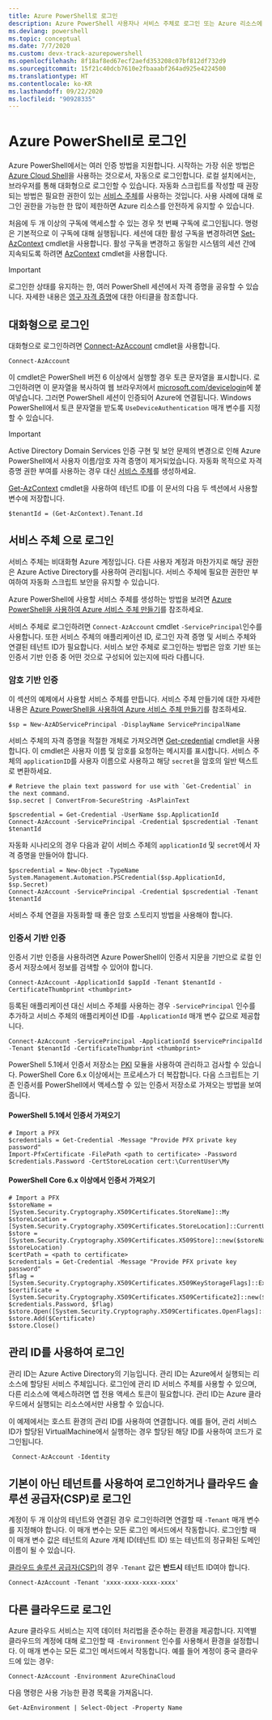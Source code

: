 ```yaml
---
title: Azure PowerShell로 로그인
description: Azure PowerShell 사용자나 서비스 주체로 로그인 또는 Azure 리소스에 대한 관리 ID로 로그인하는 방법.
ms.devlang: powershell
ms.topic: conceptual
ms.date: 7/7/2020
ms.custom: devx-track-azurepowershell
ms.openlocfilehash: 8f18af8ed67ecf2aefd353208c07bf812df732d9
ms.sourcegitcommit: 15f21c40dcb7610e2fbaaabf264ad925e4224500
ms.translationtype: HT
ms.contentlocale: ko-KR
ms.lasthandoff: 09/22/2020
ms.locfileid: "90928335"
---
```

# <a name="sign-in-with-azure-powershell"></a>Azure PowerShell로 로그인

Azure PowerShell에서는 여러 인증 방법을 지원합니다. 시작하는 가장 쉬운 방법은 [Azure Cloud Shell](/azure/cloud-shell/overview)을 사용하는 것으로서, 자동으로 로그인합니다. 로컬 설치에서는, 브라우저를 통해 대화형으로 로그인할 수 있습니다. 자동화 스크립트를 작성할 때 권장되는 방법은 필요한 권한이 있는 [서비스 주체](create-azure-service-principal-azureps.md)를 사용하는 것입니다. 사용 사례에 대해 로그인 권한을 가능한 한 많이 제한하면 Azure 리소스를 안전하게 유지할 수 있습니다.

처음에 두 개 이상의 구독에 액세스할 수 있는 경우 첫 번째 구독에 로그인됩니다. 명령은 기본적으로 이 구독에 대해 실행됩니다. 세션에 대한 활성 구독을 변경하려면 [Set-AzContext](/powershell/module/az.accounts/set-azcontext) cmdlet을 사용합니다. 활성 구독을 변경하고 동일한 시스템의 세션 간에 지속되도록 하려면 [AzContext](/powershell/module/az.accounts/select-azcontext) cmdlet을 사용합니다.

> [!IMPORTANT]
> 로그인한 상태를 유지하는 한, 여러 PowerShell 세션에서 자격 증명을 공유할 수 있습니다.
> 자세한 내용은 [영구 자격 증명](context-persistence.md)에 대한 아티클을 참조합니다.

## <a name="sign-in-interactively"></a>대화형으로 로그인

대화형으로 로그인하려면 [Connect-AzAccount](/powershell/module/az.accounts/connect-azaccount) cmdlet을 사용합니다.

```azurepowershell-interactive
Connect-AzAccount
```

이 cmdlet은 PowerShell 버전 6 이상에서 실행할 경우 토큰 문자열을 표시합니다. 로그인하려면 이 문자열을 복사하여 웹 브라우저에서 [microsoft.com/devicelogin](https://microsoft.com/devicelogin)에 붙여넣습니다. 그러면 PowerShell 세션이 인증되어 Azure에 연결됩니다. Windows PowerShell에서 토큰 문자열을 받도록 `UseDeviceAuthentication` 매개 변수를 지정할 수 있습니다.

> [!IMPORTANT]
> Active Directory Domain Services 인증 구현 및 보안 문제의 변경으로 인해 Azure PowerShell에서 사용자 이름/암호 자격 증명이 제거되었습니다. 자동화 목적으로 자격 증명 권한 부여를 사용하는 경우 대신 [서비스 주체](create-azure-service-principal-azureps.md)를 생성하세요.

[Get-AzContext](/powershell/module/az.accounts/get-azcontext) cmdlet을 사용하여 테넌트 ID를 이 문서의 다음 두 섹션에서 사용할 변수에 저장합니다.

```azurepowershell-interactive
$tenantId = (Get-AzContext).Tenant.Id
```

## <a name="sign-in-with-a-service-principal"></a>서비스 주체 <a name="sp-signin"/>으로 로그인

서비스 주체는 비대화형 Azure 계정입니다. 다른 사용자 계정과 마찬가지로 해당 권한은 Azure Active Directory를 사용하여 관리됩니다. 서비스 주체에 필요한 권한만 부여하여 자동화 스크립트 보안을 유지할 수 있습니다.

Azure PowerShell에 사용할 서비스 주체를 생성하는 방법을 보려면 [Azure PowerShell을 사용하여 Azure 서비스 주체 만들기](create-azure-service-principal-azureps.md)를 참조하세요.

서비스 주체로 로그인하려면 `Connect-AzAccount` cmdlet `-ServicePrincipal`인수를 사용합니다. 또한 서비스 주체의 애플리케이션 ID, 로그인 자격 증명 및 서비스 주체와 연결된 테넌트 ID가 필요합니다. 서비스 보안 주체로 로그인하는 방법은 암호 기반 또는 인증서 기반 인증 중 어떤 것으로 구성되어 있는지에 따라 다릅니다.

### <a name="password-based-authentication"></a>암호 기반 인증

이 섹션의 예제에서 사용할 서비스 주체를 만듭니다. 서비스 주체 만들기에 대한 자세한 내용은 [Azure PowerShell을 사용하여 Azure 서비스 주체 만들기](/powershell/azure/create-azure-service-principal-azureps)를 참조하세요.

```azurepowershell-interactive
$sp = New-AzADServicePrincipal -DisplayName ServicePrincipalName
```

서비스 주체의 자격 증명을 적절한 개체로 가져오려면 [Get-credential](/powershell/module/microsoft.powershell.security/get-credential) cmdlet을 사용합니다. 이 cmdlet은 사용자 이름 및 암호를 요청하는 메시지를 표시합니다. 서비스 주체의 `applicationID`를 사용자 이름으로 사용하고 해당 `secret`을 암호의 일반 텍스트로 변환하세요.

```azurepowershell-interactive
# Retrieve the plain text password for use with `Get-Credential` in the next command.
$sp.secret | ConvertFrom-SecureString -AsPlainText

$pscredential = Get-Credential -UserName $sp.ApplicationId
Connect-AzAccount -ServicePrincipal -Credential $pscredential -Tenant $tenantId
```

자동화 시나리오의 경우 다음과 같이 서비스 주체의 `applicationId` 및 `secret`에서 자격 증명을 만들어야 합니다.

```azurepowershell-interactive
$pscredential = New-Object -TypeName System.Management.Automation.PSCredential($sp.ApplicationId, $sp.Secret)
Connect-AzAccount -ServicePrincipal -Credential $pscredential -Tenant $tenantId
```

서비스 주체 연결을 자동화할 때 좋은 암호 스토리지 방법을 사용해야 합니다.

### <a name="certificate-based-authentication"></a>인증서 기반 인증

인증서 기반 인증을 사용하려면 Azure PowerShell이 인증서 지문을 기반으로 로컬 인증서 저장소에서 정보를 검색할 수 있어야 합니다.

```azurepowershell-interactive
Connect-AzAccount -ApplicationId $appId -Tenant $tenantId -CertificateThumbprint <thumbprint>
```

등록된 애플리케이션 대신 서비스 주체를 사용하는 경우 `-ServicePrincipal` 인수를 추가하고 서비스 주체의 애플리케이션 ID를 `-ApplicationId` 매개 변수 값으로 제공합니다.

```azurepowershell-interactive
Connect-AzAccount -ServicePrincipal -ApplicationId $servicePrincipalId -Tenant $tenantId -CertificateThumbprint <thumbprint>
```

PowerShell 5.1에서 인증서 저장소는 [PKI](/powershell/module/pkiclient) 모듈을 사용하여 관리하고 검사할 수 있습니다. PowerShell Core 6.x 이상에서는 프로세스가 더 복잡합니다. 다음 스크립트는 기존 인증서를 PowerShell에서 액세스할 수 있는 인증서 저장소로 가져오는 방법을 보여줍니다.

#### <a name="import-a-certificate-in-powershell-51"></a>PowerShell 5.1에서 인증서 가져오기

```azurepowershell-interactive
# Import a PFX
$credentials = Get-Credential -Message "Provide PFX private key password"
Import-PfxCertificate -FilePath <path to certificate> -Password $credentials.Password -CertStoreLocation cert:\CurrentUser\My
```

#### <a name="import-a-certificate-in-powershell-core-6x-and-later"></a>PowerShell Core 6.x 이상에서 인증서 가져오기

```azurepowershell-interactive
# Import a PFX
$storeName = [System.Security.Cryptography.X509Certificates.StoreName]::My
$storeLocation = [System.Security.Cryptography.X509Certificates.StoreLocation]::CurrentUser
$store = [System.Security.Cryptography.X509Certificates.X509Store]::new($storeName, $storeLocation)
$certPath = <path to certificate>
$credentials = Get-Credential -Message "Provide PFX private key password"
$flag = [System.Security.Cryptography.X509Certificates.X509KeyStorageFlags]::Exportable
$certificate = [System.Security.Cryptography.X509Certificates.X509Certificate2]::new($certPath, $credentials.Password, $flag)
$store.Open([System.Security.Cryptography.X509Certificates.OpenFlags]::ReadWrite)
$store.Add($Certificate)
$store.Close()
```

## <a name="sign-in-using-a-managed-identity"></a>관리 ID를 사용하여 로그인

관리 ID는 Azure Active Directory의 기능입니다. 관리 ID는 Azure에서 실행되는 리소스에 할당된 서비스 주체입니다. 로그인에 관리 ID 서비스 주체를 사용할 수 있으며, 다른 리소스에 액세스하려면 앱 전용 액세스 토큰이 필요합니다. 관리 ID는 Azure 클라우드에서 실행되는 리소스에서만 사용할 수 있습니다.

이 예제에서는 호스트 환경의 관리 ID를 사용하여 연결합니다. 예를 들어, 관리 서비스 ID가 할당된 VirtualMachine에서 실행하는 경우 할당된 해당 ID를 사용하여 코드가 로그인됩니다.

```azurepowershell-interactive
 Connect-AzAccount -Identity
```

## <a name="sign-in-with-a-non-default-tenant-or-as-a-cloud-solution-provider-csp"></a>기본이 아닌 테넌트를 사용하여 로그인하거나 클라우드 솔루션 공급자(CSP)로 로그인

계정이 두 개 이상의 테넌트와 연결된 경우 로그인하려면 연결할 때 `-Tenant` 매개 변수를 지정해야 합니다. 이 매개 변수는 모든 로그인 메서드에서 작동합니다. 로그인할 때 이 매개 변수 값은 테넌트의 Azure 개체 ID(테넌트 ID) 또는 테넌트의 정규화된 도메인 이름이 될 수 있습니다.

[클라우드 솔루션 공급자(CSP)](https://azure.microsoft.com/offers/ms-azr-0145p/)의 경우 `-Tenant` 값은 **반드시** 테넌트 ID여야 합니다.

```azurepowershell-interactive
Connect-AzAccount -Tenant 'xxxx-xxxx-xxxx-xxxx'
```

## <a name="sign-in-to-another-cloud"></a>다른 클라우드로 로그인

Azure 클라우드 서비스는 지역 데이터 처리법을 준수하는 환경을 제공합니다. 지역별 클라우드의 계정에 대해 로그인할 때 `-Environment` 인수를 사용해서 환경을 설정합니다. 이 매개 변수는 모든 로그인 메서드에서 작동합니다. 예를 들어 계정이 중국 클라우드에 있는 경우:

```azurepowershell-interactive
Connect-AzAccount -Environment AzureChinaCloud
```

다음 명령은 사용 가능한 환경 목록을 가져옵니다.

```azurepowershell-interactive
Get-AzEnvironment | Select-Object -Property Name
```
